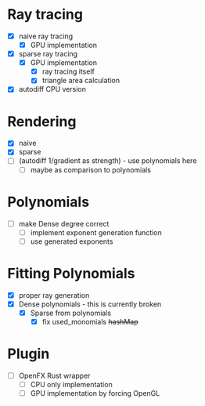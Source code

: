 # Ray tracing
- [x] naive ray tracing
  - [x] GPU implementation
- [x] sparse ray tracing
  - [x] GPU implementation
    - [x] ray tracing itself
    - [x] triangle area calculation
- [x] autodiff CPU version

# Rendering
- [x] naive
- [x] sparse
- [ ] (autodiff 1/gradient as strength) - use polynomials here
  - [ ] maybe as comparison to polynomials

# Polynomials
- [ ] make Dense degree correct
  - [ ] implement exponent generation function
  - [ ] use generated exponents

# Fitting Polynomials
- [x] proper ray generation 
- [x] Dense polynomials - this is currently broken
  - [x] Sparse from polynomials
    - [x] fix used_monomials ~~hashMap~~

# Plugin
- [ ] OpenFX Rust wrapper
  - [ ] CPU only implementation
  - [ ] GPU implementation by forcing OpenGL
